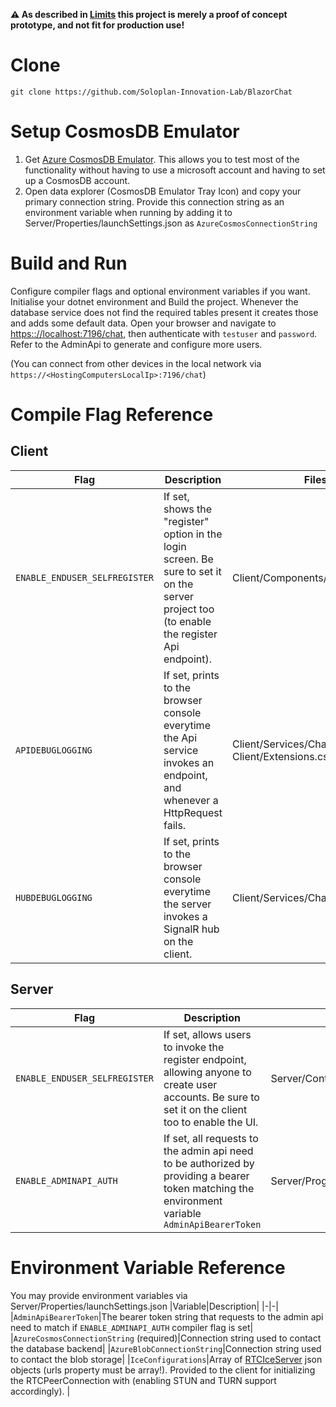 **⚠ As described in [Limits](./limits.md) this project is merely a proof of concept prototype, and not fit for production use!**

# Clone
```
git clone https://github.com/Soloplan-Innovation-Lab/BlazorChat
```
# Setup CosmosDB Emulator

1. Get [Azure CosmosDB Emulator](https://docs.microsoft.com/de-de/azure/cosmos-db/local-emulator?tabs=ssl-netstd21). This allows you to test most of the functionality without having to use a microsoft account and having to set up a CosmosDB account.
1. Open data explorer (CosmosDB Emulator Tray Icon) and copy your primary connection string. Provide this connection string as an environment variable when running by adding it to Server/Properties/launchSettings.json as `AzureCosmosConnectionString`

# Build and Run

Configure compiler flags and optional environment variables if you want. Initialise your dotnet environment and Build the project.
Whenever the database service does not find the required tables present it creates those and adds some default data. Open your browser and navigate to [https:://localhost:7196/chat](https:://localhost:7196/chat), then authenticate with `testuser` and `password`. Refer to the AdminApi to generate and configure more users.

(You can connect from other devices in the local network via `https://<HostingComputersLocalIp>:7196/chat`)

# Compile Flag Reference
## Client
|Flag|Description|Files|
|-|-|-|
|`ENABLE_ENDUSER_SELFREGISTER`|If set, shows the "register" option in the login screen. Be sure to set it on the server project too (to enable the register Api endpoint).|Client/Components/Root.razor.cs|
|`APIDEBUGLOGGING`|If set, prints to the browser console everytime the Api service invokes an endpoint, and whenever a HttpRequest fails.|Client/Services/ChatApiService.cs Client/Extensions.cs|
|`HUBDEBUGLOGGING`|If set, prints to the browser console everytime the server invokes a SignalR hub on the client.|Client/Services/ChatHubService.cs|
## Server
|Flag|Description|Files|
|-|-|-|
|`ENABLE_ENDUSER_SELFREGISTER`|If set, allows users to invoke the register endpoint, allowing anyone to create user accounts. Be sure to set it on the client too to enable the UI.|Server/Controllers/SessionController.cs|
|`ENABLE_ADMINAPI_AUTH`|If set, all requests to the admin api need to be authorized by providing a bearer token matching the environment variable `AdminApiBearerToken`|Server/Program.cs|

# Environment Variable Reference
You may provide environment variables via Server/Properties/launchSettings.json
|Variable|Description|
|-|-|
|`AdminApiBearerToken`|The bearer token string that requests to the admin api need to match if `ENABLE_ADMINAPI_AUTH` compiler flag is set|
|`AzureCosmosConnectionString` (required)|Connection string used to contact the database backend|
|`AzureBlobConnectionString`|Connection string used to contact the blob storage|
|`IceConfigurations`|Array of [RTCIceServer](https://developer.mozilla.org/en-US/docs/Web/API/RTCIceServer) json objects (urls property must be array!). Provided to the client for initializing the RTCPeerConnection with (enabling STUN and TURN support accordingly). |
